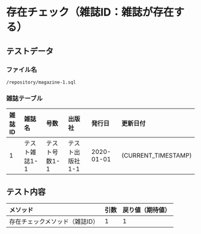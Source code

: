 # 存在チェック（雑誌ID：雑誌が存在する）

## テストデータ
### ファイル名
`/repository/magazine-1.sql`

### 雑誌テーブル
|雑誌ID|雑誌名|号数|出版社|発行日|更新日付|
|:--|:--|:--|:--|:--|:--|
|1|テスト雑誌1-1|テスト号数1-1|テスト出版社1-1|2020-01-01|(CURRENT_TIMESTAMP)|

## テスト内容
|メソッド|引数|戻り値（期待値）|
|:--|:--|:--|
|存在チェックメソッド（雑誌ID）|1|1|

